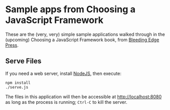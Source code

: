 # Sample apps from Choosing a JavaScript Framework

These are the (very, very) simple sample applications walked through
in the (upcoming) Choosing a JavaScript Framework book, from [Bleeding Edge Press](http://bleedingedgepress.com).

## Serve Files

If you need a web server, install [NodeJS](http://nodejs.org), then execute:

```
npm install
./serve.js
```

The files in this application will then be accessible at [http://localhost:8080]() as long as the process is running; 
`Ctrl-C` to kill the server.

